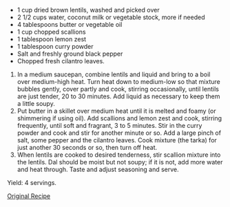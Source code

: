 - 1 cup dried brown lentils, washed and picked over
- 2 1/2 cups water, coconut milk or vegetable stock, more if needed
- 4 tablespoons butter or vegetable oil
- 1 cup chopped scallions
- 1 tablespoon lemon zest
- 1 tablespoon curry powder
- Salt and freshly ground black pepper
- Chopped fresh cilantro leaves.

1. In a medium saucepan, combine lentils and liquid and bring to a boil over medium-high heat. Turn heat down to medium-low so that mixture bubbles gently, cover partly and cook, stirring occasionally, until lentils are just tender, 20 to 30 minutes. Add liquid as necessary to keep them a little soupy.
2. Put butter in a skillet over medium heat until it is melted and foamy (or shimmering if using oil). Add scallions and lemon zest and cook, stirring frequently, until soft and fragrant, 3 to 5 minutes. Stir in the curry powder and cook and stir for another minute or so. Add a large pinch of salt, some pepper and the cilantro leaves. Cook mixture (the tarka) for just another 30 seconds or so, then turn off heat.
3. When lentils are cooked to desired tenderness, stir scallion mixture into the lentils. Dal should be moist but not soupy; if it is not, add more water and heat through. Taste and adjust seasoning and serve.

Yield: 4 servings.

[Original Recipe](http://www.nytimes.com/2010/01/06/dining/063mrex.html?_r=1&)
